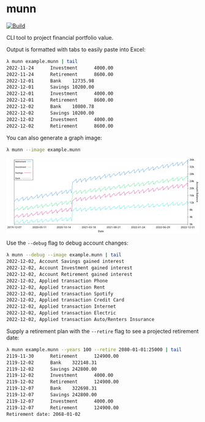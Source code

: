 # munn
[![Build](https://github.com/Shamus03/munn/actions/workflows/build.yml/badge.svg)](https://github.com/Shamus03/munn/actions/workflows/build.yml)

CLI tool to project financial portfolio value.

Output is formatted with tabs to easily paste into Excel:

```bash
λ munn example.munn | tail
2022-11-24      Investment      4000.00
2022-11-24      Retirement      8600.00
2022-12-01      Bank    12735.98
2022-12-01      Savings 10200.00
2022-12-01      Investment      4000.00
2022-12-01      Retirement      8600.00
2022-12-02      Bank    10800.78
2022-12-02      Savings 10200.00
2022-12-02      Investment      4000.00
2022-12-02      Retirement      8600.00
```

You can also generate a graph image:
```bash
λ munn --image example.munn
```
![](cmd/munn/example.png)


Use the `--debug` flag to debug account changes:
```bash
λ munn --debug --image example.munn | tail
2022-12-02, Account Savings gained interest
2022-12-02, Account Investment gained interest
2022-12-02, Account Retirement gained interest
2022-12-02, Applied transaction Phone
2022-12-02, Applied transaction Rent
2022-12-02, Applied transaction Spotify
2022-12-02, Applied transaction Credit Card
2022-12-02, Applied transaction Internet
2022-12-02, Applied transaction Electric
2022-12-02, Applied transaction Auto/Renters Insurance
```

Supply a retirement plan with the `--retire` flag to see a projected retirement date:
```bash
λ munn example.munn --years 100 --retire 2080-01-01:25000 | tail
2119-11-30      Retirement      124900.00
2119-12-02      Bank    322148.31
2119-12-02      Savings 242800.00
2119-12-02      Investment      4000.00
2119-12-02      Retirement      124900.00
2119-12-07      Bank    322698.31
2119-12-07      Savings 242800.00
2119-12-07      Investment      4000.00
2119-12-07      Retirement      124900.00
Retirement date: 2068-01-02
```

